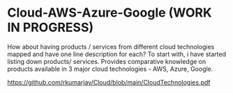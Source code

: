 # Cloud-AWS-Azure-Google (WORK IN PROGRESS)
How about having products / services from different cloud technologies mapped and have one line description for each?
To start with, i have started listing down products/ services. 
Provides comparative knowledge on products available in 3 major cloud technologies - AWS, Azure, Google.

https://github.com/rkumarjay/Cloud/blob/main/CloudTechnologies.pdf





